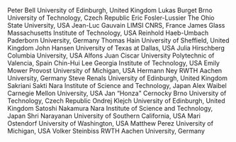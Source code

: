 Peter Bell
University of Edinburgh, United Kingdom
Lukas Burget
Brno University of Technology, Czech Republic
Eric Fosler-Lussier
The Ohio State University, USA
Jean-Luc Gauvain
LIMSI CNRS, France
James Glass
Massachusetts Institute of Technology, USA
Reinhold Haeb-Umbach
Paderborn University, Germany
Thomas Hain
University of Sheffield, United Kingdom
John Hansen
University of Texas at Dallas, USA
Julia Hirschberg
Columbia University, USA
Alfons Juan Ciscar
University Polytechnic of Valencia, Spain
Chin-Hui Lee
Georgia Institute of Technology, USA
Emily Mower Provost
University of Michigan, USA
Hermann Ney
RWTH Aachen University, Germany
Steve Renals
University of Edinburgh, United Kingdom
Sakriani Sakti
Nara Institute of Science and Technology, Japan
Alex Waibel
Carnegie Mellon University, USA
Jan “Honza" Cernocky
Brno University of Technology, Czech Republic
Ondrej Klejch  University of Edinburgh, United Kingdom
Satoshi Nakamura
Nara Institute of Science and Technology, Japan
Shri Narayanan
University of Southern California, USA
Mari Ostendorf
University of Washington, USA
Matthew Perez  University of Michigan, USA
Volker Steinbiss
RWTH Aachen University, Germany
